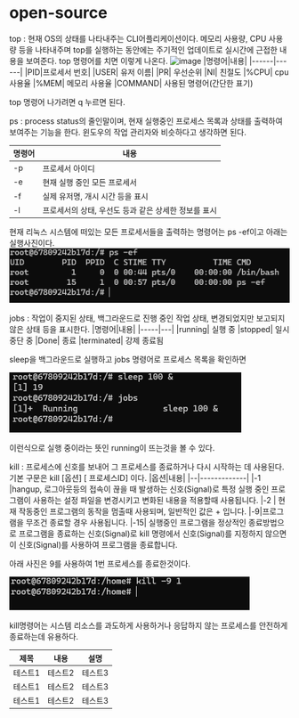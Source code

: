 # open-source

top : 현재 OS의 상태를 나타내주는 CLI어플리케이션이다. 메모리 사용량, CPU 사용량 등을 나타내주며 top를 실행하는 동안에는 주기적인 업데이트로 실시간에 근접한 내용을 보여준다.
top 명령어를 치면 이렇게 나온다.
![image](https://img1.daumcdn.net/thumb/R1280x0/?scode=mtistory2&fname=https%3A%2F%2Fblog.kakaocdn.net%2Fdn%2Frxlg4%2FbtqYfV2LE3L%2FSW5SbyO65ZUa5PggM3KI8K%2Fimg.png)
|명령어|내용|
|------|------|
|PID|프로세서 번호|
|USER| 유저 이름|
|PR| 우선순위
|NI| 친절도
|%CPU| cpu 사용율
|%MEM| 메모리 사용율
|COMMAND| 사용된 명령어(간단한 표기)

top 명령어 나가려면 q 누르면 된다.

ps : process status의 줄인말이며, 현재 실행중인 프로세스 목록과 상태를 출력하여 보여주는 기능을 한다.
윈도우의 작업 관리자와 비슷하다고 생각하면 된다.

|명령어|내용|
|---|---------|
|-p|프로세서 아이디|
|-e| 현재 실행 중인 모든 프로세서
|-f| 실제 유저명, 개시 시간 등을 표시
|-l| 프로세서의 상태, 우선도 등과 같은 상세한 정보를 표시


현재 리눅스 시스템에 떠있는 모든 프로세서들을 출력하는 명령어는 ps -ef이고 아래는 실행사진이다.
![image](https://github.com/HOGIRL312/open-source/blob/main/%EC%8A%A4%ED%81%AC%EB%A6%B0%EC%83%B7%202024-05-31%20101500.png)

jobs : 작업이 중지된 상태, 백그라운드로 진행 중인 작업 상태, 변경되었지만 보고되지 않은 상태 등을 표시한다.
|명령어|내용|
|-----|---|
|running| 실행 중
|stopped| 일시 중단 중
|Done| 종료
|terminated| 강제 종료됨

sleep을 백그라운드로 실행하고 jobs 명령어로 프로세스 목록을 확인하면

![image](https://github.com/HOGIRL312/open-source/blob/main/jobs.png)

이런식으로 실행 중이라는 뜻인 running이 뜨는것을 볼 수 있다.

kill : 프로세스에 신호를 보내어 그 프로세스를 종료하거나 다시 시작하는 데 사용된다.
기본 구문은 kill [옵션] [ 프로세스ID] 이다.
|옵션|내용|
|--|-------------|
|-1 |hangup, 로그아웃등의 접속이 끊을 때 발생하는 신호(Signal)로 특정 실행 중인 프로그램이 사용하는 설정 파일을 변경시키고 변화된 내용을 적용할때 사용됩니다.
|-2 | 현재 작동중인 프로그램의 동작을 멈출때 사용되며, 일반적인 값은 <CTRL>+<c> 입니다.
|-9|프로그램을 무조건 종료할 경우 사용됩니다.
|-15| 실행중인 프로그램을 정상적인 종료방법으로 프로그램을 종료하는 신호(Signal)로 kill 명령에서 신호(Signal)를 지정하지 않으면 이 신호(Signal)를 사용하여 프로그램을 종료합니다.

아래 사진은 9를 사용하여 1번 프로세스를 종료한것이다.

![image](https://github.com/HOGIRL312/open-source/blob/main/%EC%8A%A4%ED%81%AC%EB%A6%B0%EC%83%B7%202024-05-31%20104613.png)


kill명령어는 시스템 리소스를 과도하게 사용하거나 응답하지 않는 프로세스를 안전하게 종료하는데 유용하다.

|제목|내용|설명|
|------|---|---|
|테스트1|테스트2|테스트3|
|테스트1|테스트2|테스트3|
|테스트1|테스트2|테스트3|
